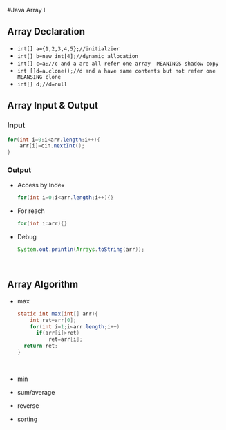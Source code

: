 #Java Array I
## Array Declaration
- ```int[] a={1,2,3,4,5};//initialzier```
- ```int[] b=new int[4];//dynamic allocation```
- ```int[] c=a;//c and a are all refer one array  MEANINGS shadow copy```
- ```int []d=a.clone();//d and a have same contents but not refer one MEANSING clone```
- ```int[] d;//d=null```
## Array Input & Output

### Input

```java
for(int i=0;i<arr.length;i++){
    arr[i]=cin.nextInt();
}
```

### Output

- Access by Index

  ```Java
  for(int i=0;i<arr.length;i++){}
  ```

- For reach

  ```Java
  for(int i:arr){}
  ```

- Debug

  ```java
  System.out.println(Arrays.toString(arr));
  ```

  ​

## Array  Algorithm

- max

  ```Java
  static int max(int[] arr){
      int ret=arr[0];
      for(int i=1;i<arr.length;i++)
      	if(arr[i]>ret)
      		ret=arr[i];
  	return ret;    
  }
  ```

  ​

- min

- sum/average

- reverse

- sorting

#



